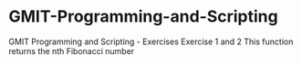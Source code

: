 # GMIT-Programming-and-Scripting
GMIT Programming and Scripting - Exercises
Exercise 1 and 2
  This function returns the nth Fibonacci number
  

